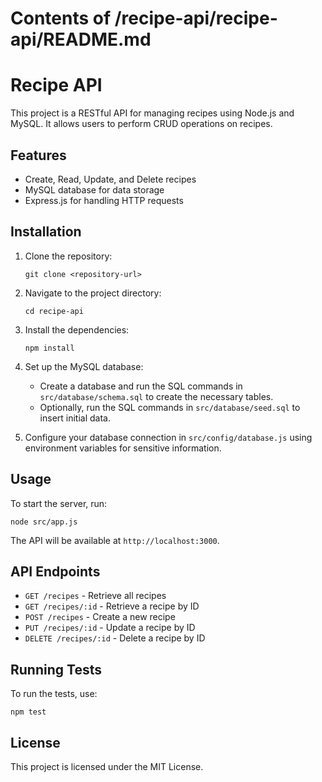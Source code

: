 # Contents of /recipe-api/recipe-api/README.md

# Recipe API

This project is a RESTful API for managing recipes using Node.js and MySQL. It allows users to perform CRUD operations on recipes.

## Features

- Create, Read, Update, and Delete recipes
- MySQL database for data storage
- Express.js for handling HTTP requests

## Installation

1. Clone the repository:
   ```
   git clone <repository-url>
   ```

2. Navigate to the project directory:
   ```
   cd recipe-api
   ```

3. Install the dependencies:
   ```
   npm install
   ```

4. Set up the MySQL database:
   - Create a database and run the SQL commands in `src/database/schema.sql` to create the necessary tables.
   - Optionally, run the SQL commands in `src/database/seed.sql` to insert initial data.

5. Configure your database connection in `src/config/database.js` using environment variables for sensitive information.

## Usage

To start the server, run:
```
node src/app.js
```

The API will be available at `http://localhost:3000`.

## API Endpoints

- `GET /recipes` - Retrieve all recipes
- `GET /recipes/:id` - Retrieve a recipe by ID
- `POST /recipes` - Create a new recipe
- `PUT /recipes/:id` - Update a recipe by ID
- `DELETE /recipes/:id` - Delete a recipe by ID

## Running Tests

To run the tests, use:
```
npm test
```

## License

This project is licensed under the MIT License.